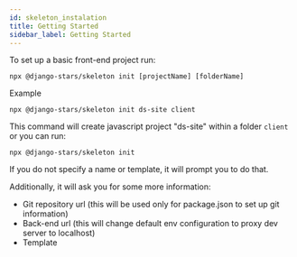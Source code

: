 ```yaml
---
id: skeleton_instalation
title: Getting Started
sidebar_label: Getting Started
---
```


To set up a basic front-end project run:

```
npx @django-stars/skeleton init [projectName] [folderName]
```

Example

```
npx @django-stars/skeleton init ds-site client
```

This command will create javascript project "ds-site" within a folder `client`
or you can run:

```
npx @django-stars/skeleton init
```

If you do not specify a name or template, it will prompt you to do that.

Additionally, it will ask you for some more information:
 - Git repository url (this will be used only for package.json to set up git information)
 - Back-end url (this will change default env configuration to proxy dev server to localhost)
 - Template
